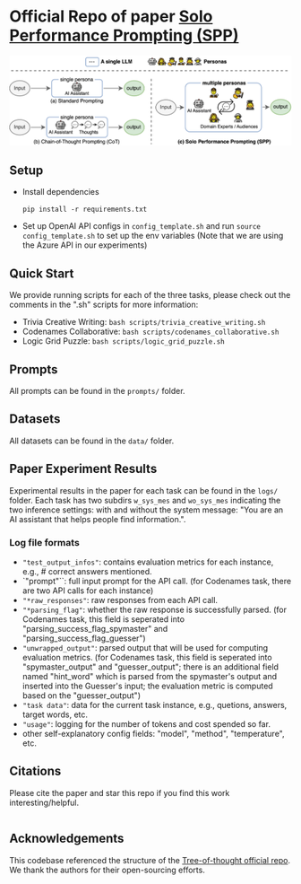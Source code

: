 # Official Repo of paper [Solo Performance Prompting (SPP)]()

![Illustration of Solo Performance Prompting](asset/teaser_figure_horizontal_png.png) 

## Setup
- Install dependencies
    ```
    pip install -r requirements.txt
    ```
- Set up OpenAI API configs in `config_template.sh` and run `source config_template.sh` to set up the env variables (Note that we are using the Azure API in our experiments)

## Quick Start
We provide running scripts for each of the three tasks, please check out the comments in the ".sh" scripts for more information: 
- Trivia Creative Writing: `bash scripts/trivia_creative_writing.sh`
- Codenames Collaborative: `bash scripts/codenames_collaborative.sh`
- Logic Grid Puzzle: `bash scripts/logic_grid_puzzle.sh`

## Prompts
All prompts can be found in the `prompts/` folder. 

## Datasets
All datasets can be found in the `data/` folder.

## Paper Experiment Results
Experimental results in the paper for each task can be found in the `logs/` folder. Each task has two subdirs `w_sys_mes` and `wo_sys_mes` indicating the two inference settings: with and without the system message: "You are an AI assistant that helps people find information.".

### Log file formats

- `"test_output_infos"`: contains evaluation metrics for each instance, e.g., # correct answers mentioned.
- `"prompt"``: full input prompt for the API call. (for Codenames task, there are two API calls for each instance)
- `"*raw_responses"`: raw responses from each API call. 
- `"*parsing_flag"`: whether the raw response is successfully parsed. (for Codenames task, this field is seperated into "parsing_success_flag_spymaster" and "parsing_success_flag_guesser")
- `"unwrapped_output"`: parsed output that will be used for computing evaluation metrics. (for Codenames task, this field is seperated into "spymaster_output" and "guesser_output"; there is an additional field named "hint_word" which is parsed from the spymaster's output and inserted into the Guesser's input; the evaluation metric is computed based on the "guesser_output")
- `"task data"`: data for the current task instance, e.g., quetions, answers, target words, etc.
- `"usage"`: logging for the number of tokens and cost spended so far.
- other self-explanatory config fields: "model", "method", "temperature", etc.

## Citations
Please cite the paper and star this repo if you find this work interesting/helpful.
```
```

## Acknowledgements
This codebase referenced the structure of the [Tree-of-thought official repo](https://github.com/princeton-nlp/tree-of-thought-llm). We thank the authors for their open-sourcing efforts.

